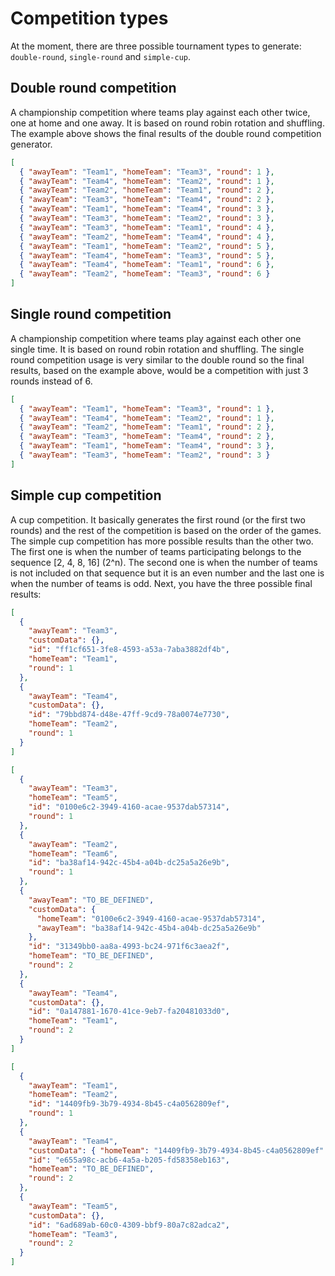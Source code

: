 # Competition types

At the moment, there are three possible tournament types to generate: `double-round`, `single-round` and `simple-cup`.

## Double round competition

A championship competition where teams play against each other twice, one at home and one away. It is based on round robin rotation and shuffling. The example above shows the final results of the double round competition generator.

```json
[
  { "awayTeam": "Team1", "homeTeam": "Team3", "round": 1 },
  { "awayTeam": "Team4", "homeTeam": "Team2", "round": 1 },
  { "awayTeam": "Team2", "homeTeam": "Team1", "round": 2 },
  { "awayTeam": "Team3", "homeTeam": "Team4", "round": 2 },
  { "awayTeam": "Team1", "homeTeam": "Team4", "round": 3 },
  { "awayTeam": "Team3", "homeTeam": "Team2", "round": 3 },
  { "awayTeam": "Team3", "homeTeam": "Team1", "round": 4 },
  { "awayTeam": "Team2", "homeTeam": "Team4", "round": 4 },
  { "awayTeam": "Team1", "homeTeam": "Team2", "round": 5 },
  { "awayTeam": "Team4", "homeTeam": "Team3", "round": 5 },
  { "awayTeam": "Team4", "homeTeam": "Team1", "round": 6 },
  { "awayTeam": "Team2", "homeTeam": "Team3", "round": 6 }
]
```

## Single round competition

A championship competition where teams play against each other one single time. It is based on round robin rotation and shuffling. The single round competition usage is very similar to the double round so the final results, based on the example above, would be a competition with just 3 rounds instead of 6.

```json
[
  { "awayTeam": "Team1", "homeTeam": "Team3", "round": 1 },
  { "awayTeam": "Team4", "homeTeam": "Team2", "round": 1 },
  { "awayTeam": "Team2", "homeTeam": "Team1", "round": 2 },
  { "awayTeam": "Team3", "homeTeam": "Team4", "round": 2 },
  { "awayTeam": "Team1", "homeTeam": "Team4", "round": 3 },
  { "awayTeam": "Team3", "homeTeam": "Team2", "round": 3 }
]
```

## Simple cup competition

A cup competition. It basically generates the first round (or the first two rounds) and the rest of the competition is based on the order of the games. The simple cup competition has more possible results than the other two. The first one is when the number of teams participating belongs to the sequence [2, 4, 8, 16] (2^n). The second one is when the number of teams is not included on that sequence but it is an even number and the last one is when the number of teams is odd. Next, you have the three possible final results:

```json
[
  {
    "awayTeam": "Team3",
    "customData": {},
    "id": "ff1cf651-3fe8-4593-a53a-7aba3882df4b",
    "homeTeam": "Team1",
    "round": 1
  },
  {
    "awayTeam": "Team4",
    "customData": {},
    "id": "79bbd874-d48e-47ff-9cd9-78a0074e7730",
    "homeTeam": "Team2",
    "round": 1
  }
]
```

```json
[
  {
    "awayTeam": "Team3",
    "homeTeam": "Team5",
    "id": "0100e6c2-3949-4160-acae-9537dab57314",
    "round": 1
  },
  {
    "awayTeam": "Team2",
    "homeTeam": "Team6",
    "id": "ba38af14-942c-45b4-a04b-dc25a5a26e9b",
    "round": 1
  },
  {
    "awayTeam": "TO_BE_DEFINED",
    "customData": {
      "homeTeam": "0100e6c2-3949-4160-acae-9537dab57314",
      "awayTeam": "ba38af14-942c-45b4-a04b-dc25a5a26e9b"
    },
    "id": "31349bb0-aa8a-4993-bc24-971f6c3aea2f",
    "homeTeam": "TO_BE_DEFINED",
    "round": 2
  },
  {
    "awayTeam": "Team4",
    "customData": {},
    "id": "0a147881-1670-41ce-9eb7-fa20481033d0",
    "homeTeam": "Team1",
    "round": 2
  }
]
```

```json
[
  {
    "awayTeam": "Team1",
    "homeTeam": "Team2",
    "id": "14409fb9-3b79-4934-8b45-c4a0562809ef",
    "round": 1
  },
  {
    "awayTeam": "Team4",
    "customData": { "homeTeam": "14409fb9-3b79-4934-8b45-c4a0562809ef" },
    "id": "e655a98c-acb6-4a5a-b205-fd58358eb163",
    "homeTeam": "TO_BE_DEFINED",
    "round": 2
  },
  {
    "awayTeam": "Team5",
    "customData": {},
    "id": "6ad689ab-60c0-4309-bbf9-80a7c82adca2",
    "homeTeam": "Team3",
    "round": 2
  }
]
```
